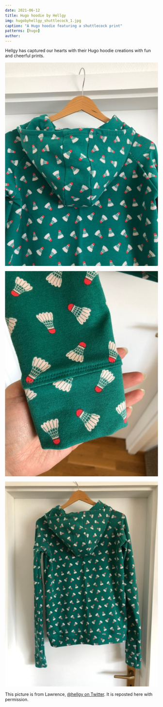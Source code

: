 ```yaml
---
date: 2021-06-12
title: Hugo hoodie by Hellgy
img: hugobyhellgy_shuttlecock_1.jpg
caption: "A Hugo hoodie featuring a shuttlecock print"
patterns: [hugo]
author:
---
```


Hellgy has captured our hearts with their Hugo hoodie creations with fun and cheerful prints.

![A detail view](hugobyhellgy_shuttlecock_2.jpg)

![Another detail view](hugobyhellgy_shuttlecock_3.jpg)

![The back view](hugobyhellgy_shuttlecock_4.jpg)

<Note>

This picture is from Lawrence, [@hellgy on Twitter](https://twitter.com/hellgy). It is reposted here with permission.

</Note>
